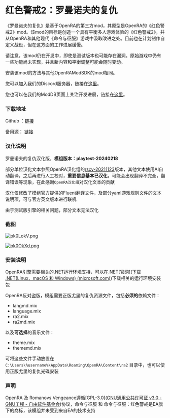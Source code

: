 # 红色警戒2：罗曼诺夫的复仇

《罗曼诺夫的复仇》是基于OpenRA的第三方mod，其原型是OpenRA的《红色警戒2》mod。该mod的目标是创造一个具有平衡多人游戏体验的《红色警戒2》，并从OpenRA和其他现代《命令与征服》游戏中汲取改进之处。目前也在计划制作自定义战役，但在这方面的工作进展缓慢。

请注意，该mod仍在开发中，即使是测试版本也可能存在漏洞。原始游戏中仍有一些功能尚未实现，并且新内容和平衡调整可能会随时变动。

安装该mod的方法与其他OpenRAModSDK的mod相同。

您可以加入我们的Discord服务器，链接在[这里](https://discord.gg/T2PtX7N)。

您也可以在我们的ModDB页面上关注开发进展，链接在[这里](https://www.moddb.com/mods/romanovs-vengeance)。



### 下载地址

Github ：[链接](https://github.com/ot-22/romanovs-vengeance-playtest-chinese/releases)

备用源： [链接](https://www.123pan.com/s/IPJ9-DYLov.html)



### 汉化说明

罗曼诺夫的复仇汉化版，**模组版本：playtest-20240218**

部分单位汉化文本参照OpenRA汉化组的[rscv-20211123](https://github.com/semes1/Romanovs-Vengeance-chinese/releases/tag/openra-rscv-20211123-chinese)版本，其他文本使用AI自动翻译，之后再进行人工校对，**重要信息基本已汉化**，可能会出现翻译不完全，翻译错误等现象，在此感谢`OpenRA汉化组`对汉化文本的贡献

汉化仅修改了模组官方提供的Fluent翻译文件，及部分yaml游戏规则文件的文本说明项，可与官方英文版本进行联机

由于测试版引擎的相关问题，部分文本无法汉化



### 截图

![pk0LokV.png](https://s21.ax1x.com/2024/06/18/pk0LokV.png)

[![pk0OkXd.png](https://s21.ax1x.com/2024/06/18/pk0OkXd.png)](https://imgse.com/i/pk0OkXd)

### 安装说明

OpenRA引擎需要相关的.NET运行环境支持，可以在.NET[官网]([下载 .NET(Linux、macOS 和 Windows) (microsoft.com)](https://dotnet.microsoft.com/zh-cn/download))下载相关的运行环境安装包

OpenRA反对盗版，模组需要正版尤里的复仇资源文件，包括**必须的**依赖文件：

- langmd.mix
- language.mix
- ra2.mix
- ra2md.mix

以及**可选择**的音乐文件：

- theme.mix
- thememd.mix

可将这些文件手动放置在`C:\Users\%username%\AppData\Roaming\OpenRA\Content\ra2` 目录中，也可以使用正版尤里的复仇光碟安装



### 声明

OpenRA 及 Romanovs Vengeance遵循[GPL-3.0]([GNU通用公共许可证 v3.0 - GNU工程 - 自由软件基金会](https://www.gnu.org/licenses/gpl-3.0.html))协议，命令与征服 和 命令与征服：红色警戒是EA旗下的商标，该模组并未受到来自EA的技术支持

